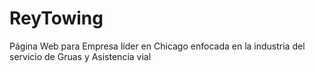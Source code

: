 # ReyTowing
Página Web para Empresa líder en Chicago enfocada en la industria del servicio de Gruas y Asistencia vial
